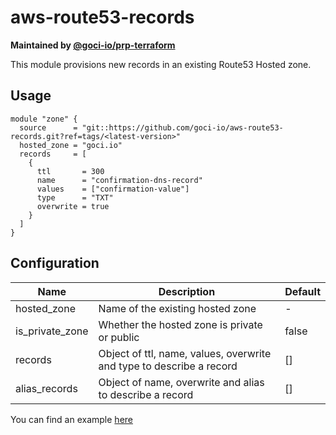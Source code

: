 # aws-route53-records

**Maintained by [@goci-io/prp-terraform](https://github.com/orgs/goci-io/teams/prp-terraform)**

This module provisions new records in an existing Route53 Hosted zone.

## Usage

```hcl
module "zone" {
  source      = "git::https://github.com/goci-io/aws-route53-records.git?ref=tags/<latest-version>"
  hosted_zone = "goci.io"
  records     = [
    {
      ttl       = 300
      name      = "confirmation-dns-record"
      values    = ["confirmation-value"]
      type      = "TXT"
      overwrite = true
    }
  ]
}
```

## Configuration

| Name | Description | Default |
|-------------------------|-----------------------------------------------------------|---------|
| hosted_zone | Name of the existing hosted zone | - |
| is_private_zone | Whether the hosted zone is private or public | false |
| records | Object of ttl, name, values, overwrite and type to describe a record | [] |
| alias_records | Object of name, overwrite and alias to describe a record | [] |

You can find an example [here](terraform.tfvars.example)
